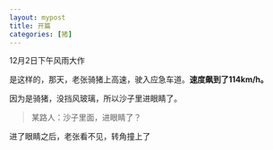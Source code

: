 ```yaml
---
layout: mypost
title: 开篇
categories: [猪]
---
```

12月2日下午风雨大作

是这样的，那天，老张骑猪上高速，驶入应急车道。**速度飙到了114km/h。**

因为是骑猪，没挡风玻璃，所以沙子里进眼睛了。

> 某路人：沙子里面，进眼睛了？

进了眼睛之后，老张看不见，转角撞上了